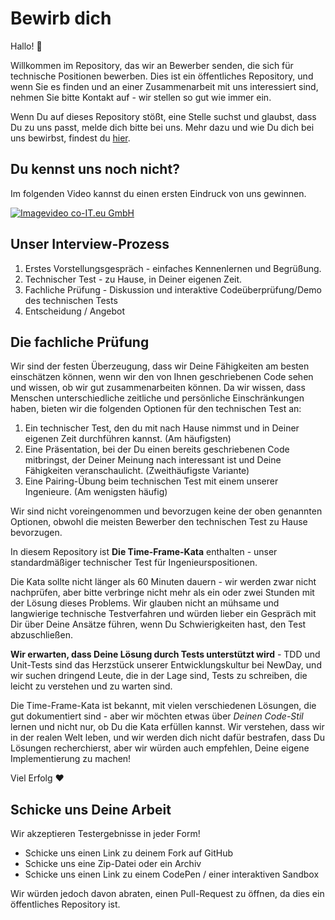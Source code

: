 # Bewirb dich

Hallo! :wave:

Willkommen im Repository, das wir an Bewerber senden, die sich für technische Positionen bewerben.
Dies ist ein öffentliches Repository, und wenn Sie es finden und an einer Zusammenarbeit mit uns interessiert sind, nehmen Sie bitte Kontakt auf - wir stellen so gut wie immer ein.

Wenn Du auf dieses Repository stößt, eine Stelle suchst und glaubst, dass Du zu uns passt, melde dich bitte bei uns.
Mehr dazu und wie Du dich bei uns bewirbst, findest du [hier](https://co-IT.eu/career).

## Du kennst uns noch nicht?

Im folgenden Video kannst du einen ersten Eindruck von uns gewinnen.

[![Imagevideo co-IT.eu GmbH](https://lh3.googleusercontent.com/p/AF1QipPBchc9JesovqE4ew7mUvXwb3sj6g6yvAQa6NsW=s1360-w1360-h1020)](https://youtu.be/fpPjn58ONrI)

## Unser Interview-Prozess

1. Erstes Vorstellungsgespräch - einfaches Kennenlernen und Begrüßung.
2. Technischer Test - zu Hause, in Deiner eigenen Zeit.
3. Fachliche Prüfung - Diskussion und interaktive Codeüberprüfung/Demo des technischen Tests
4. Entscheidung / Angebot

## Die fachliche Prüfung

Wir sind der festen Überzeugung, dass wir Deine Fähigkeiten am besten einschätzen können, wenn wir den von Ihnen geschriebenen Code sehen und wissen, ob wir gut zusammenarbeiten können. Da wir wissen, dass Menschen unterschiedliche zeitliche und persönliche Einschränkungen haben, bieten wir die folgenden Optionen für den technischen Test an:

1. Ein technischer Test, den du mit nach Hause nimmst und in Deiner eigenen Zeit durchführen kannst. (Am häufigsten)
2. Eine Präsentation, bei der Du einen bereits geschriebenen Code mitbringst, der Deiner Meinung nach interessant ist und Deine Fähigkeiten veranschaulicht. (Zweithäufigste Variante)
3. Eine Pairing-Übung beim technischen Test mit einem unserer Ingenieure. (Am wenigsten häufig)

Wir sind nicht voreingenommen und bevorzugen keine der oben genannten Optionen, obwohl die meisten Bewerber den technischen Test zu Hause bevorzugen.

In diesem Repository ist **Die Time-Frame-Kata** enthalten - unser standardmäßiger technischer Test für Ingenieurspositionen.

Die Kata sollte nicht länger als 60 Minuten dauern - wir werden zwar nicht nachprüfen, aber bitte verbringe nicht mehr als ein oder zwei Stunden mit der Lösung dieses Problems. Wir glauben nicht an mühsame und langwierige technische Testverfahren und würden lieber ein Gespräch mit Dir über Deine Ansätze führen, wenn Du Schwierigkeiten hast, den Test abzuschließen.

**Wir erwarten, dass Deine Lösung durch Tests unterstützt wird** - TDD und Unit-Tests sind das Herzstück unserer Entwicklungskultur bei NewDay, und wir suchen dringend Leute, die in der Lage sind, Tests zu schreiben, die leicht zu verstehen und zu warten sind.

Die Time-Frame-Kata ist bekannt, mit vielen verschiedenen Lösungen, die gut dokumentiert sind - aber wir möchten etwas über _Deinen Code-Stil_ lernen und nicht nur, ob Du die Kata erfüllen kannst. Wir verstehen, dass wir in der realen Welt leben, und wir werden dich nicht dafür bestrafen, dass Du Lösungen recherchierst, aber wir würden auch empfehlen, Deine eigene Implementierung zu machen!

Viel Erfolg :heart:

## Schicke uns Deine Arbeit

Wir akzeptieren Testergebnisse in jeder Form!

- Schicke uns einen Link zu deinem Fork auf GitHub
- Schicke uns eine Zip-Datei oder ein Archiv
- Schicke uns einen Link zu einem CodePen / einer interaktiven Sandbox

Wir würden jedoch davon abraten, einen Pull-Request zu öffnen, da dies ein öffentliches Repository ist.
